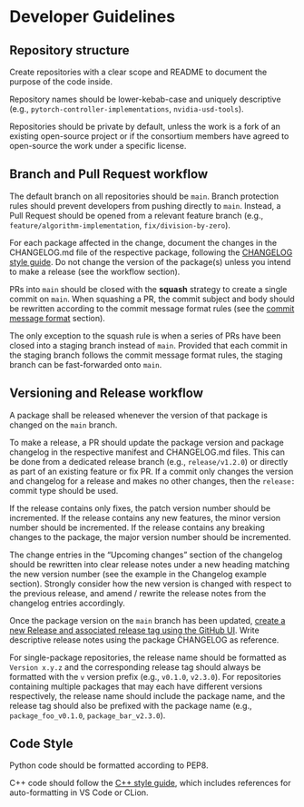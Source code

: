 # Developer Guidelines

## Repository structure

Create repositories with a clear scope and README to document the purpose of the code inside. 

Repository names should be lower-kebab-case and uniquely descriptive (e.g., `pytorch-controller-implementations`, `nvidia-usd-tools`).

Repositories should be private by default, unless the work is a fork of an existing open-source project or if the consortium members have agreed to open-source the work under a specific license.

## Branch and Pull Request workflow

The default branch on all repositories should be `main`. Branch protection rules should prevent developers from pushing directly to `main`. Instead, a Pull Request should be opened from a relevant feature branch (e.g., `feature/algorithm-implementation`, `fix/division-by-zero`).

For each package affected in the change, document the changes in the CHANGELOG.md file of the respective package, following the [CHANGELOG style guide](./CHANGELOG_STYLE_GUIDE.md). Do not change the version of the package(s) unless you intend to make a release (see the [](./) workflow section).

PRs into `main` should be closed with the **squash** strategy to create a single commit on `main`. When squashing a PR, the commit subject and body should be rewritten according to the commit message format rules (see the [commit message format](./COMMIT_STYLE_GUIDE.md) section).

The only exception to the squash rule is when a series of PRs have been closed into a staging branch instead of `main`. Provided that each commit in the staging branch follows the commit message format rules, the staging branch can be fast-forwarded onto `main`.

## Versioning and Release workflow

A package shall be released whenever the version of that package is changed on the `main` branch.

To make a release, a PR should update the package version and package changelog in the respective manifest and CHANGELOG.md files. This can be done from a dedicated release branch (e.g., `release/v1.2.0`) or directly as part of an existing feature or fix PR. If a commit only changes the version and changelog for a release and makes no other changes, then the `release:` commit type should be used.

If the release contains only fixes, the patch version number should be incremented. If the release contains any new features, the minor version number should be incremented. If the release contains any breaking changes to the package, the major version number should be incremented.

The change entries in the “Upcoming changes” section of the changelog should be rewritten into clear release notes under a new heading matching the new version number (see the example in the Changelog example section). Strongly consider how the new version is changed with respect to the previous release, and amend / rewrite the release notes from the changelog entries accordingly.

Once the package version on the `main` branch has been updated, [create a new Release and associated release tag using the GitHub UI](https://docs.github.com/en/repositories/releasing-projects-on-github/managing-releases-in-a-repository#creating-a-release). Write descriptive release notes using the package CHANGELOG as reference.

For single-package repositories, the release name should be formatted as `Version x.y.z` and the corresponding release tag should always be formatted with the `v` version prefix (e.g., `v0.1.0`, `v2.3.0`). For repositories containing multiple packages that may each have different versions respectively, the release name should include the package name, and the release tag should also be prefixed with the package name (e.g., `package_foo_v0.1.0`, `package_bar_v2.3.0`).

## Code Style

Python code should be formatted according to PEP8.

C++ code should follow the [C++ style guide](./CPP_STYLE_GUIDE.md), which includes references for auto-formatting in VS Code or CLion.

